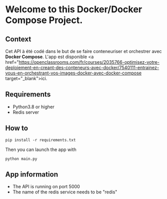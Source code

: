 # Welcome to this Docker/Docker Compose Project.

## Context
Cet API à été codé dans le but de se faire conteneuriser et orchestrer avec **Docker Compose**.
L'app est disponible <a href="https://openclassrooms.com/fr/courses/2035766-optimisez-votre-deploiement-en-creant-des-conteneurs-avec-docker/7540111-entrainez-vous-en-orchestrant-vos-images-docker-avec-docker-compose target="_blank">ici</a>.

## Requirements

- Python3.8 or higher
- Redis server

## How to

```
pip install -r requirements.txt
```

Then you can launch the app with

```
python main.py
```

## App information

- The API is running on port 5000
- The name of the redis service needs to be "redis"
